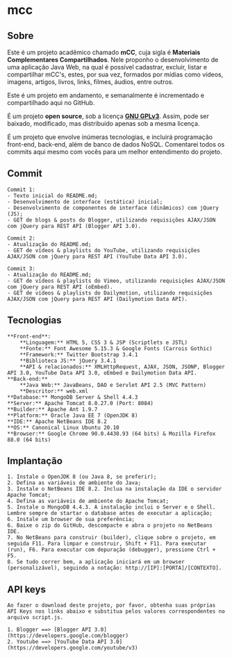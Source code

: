 # mcc

## Sobre
   
   Este é um projeto acadêmico chamado **mCC**, cuja sigla é **Materiais Complementares Compartilhados**. Nele proponho o desenvolvimento de uma aplicação Java Web, na qual é possível cadastrar, excluir, listar e compartilhar mCC's, estes, por sua vez, formados por mídias como vídeos, imagens, artigos, livros, links, filmes, áudios, entre outros.

   Este é um projeto em andamento, e semanalmente é incrementado e compartilhado aqui no GitHub.

   É um projeto **open source**, sob a licença [**GNU GPLv3**](https://www.gnu.org/licenses/gpl-3.0.pt-br.html). Assim, pode ser baixado, modificado, mas distribuído apenas sob a mesma licença.
   
   É um projeto que envolve inúmeras tecnologias, e incluirá programação front-end, back-end, além de banco de dados NoSQL. Comentarei todos os commits aqui mesmo com vocês para um melhor entendimento do projeto.

## Commit

    Commit 1:
    - Texto inicial do README.md;
    - Desenvolvimento de interface (estática) inicial;
    - Desenvolvimento de componentes de interface (dinâmicos) com jQuery (JS);
    - GET de blogs & posts do Blogger, utilizando requisições AJAX/JSON com jQuery para REST API (Blogger API 3.0).

    Commit 2:
    - Atualização do README.md;
    - GET de vídeos & playlists do YouTube, utilizando requisições AJAX/JSON com jQuery para REST API (YouTube Data API 3.0).

    Commit 3:
    - Atualização do README.md;
    - GET de vídeos & playlists do Vimeo, utilizando requisições AJAX/JSON com jQuery para REST API (oEmbed).
    - GET de vídeos & playlists do Dailymotion, utilizando requisições AJAX/JSON com jQuery para REST API (Dailymotion Data API).

## Tecnologias

    **Front-end**:
        **Linguagem:** HTML 5, CSS 3 & JSP (Scriptlets e JSTL)
        **Fonte:** Font Awesome 5.15.3 & Google Fonts (Carrois Gothic)
        **Framework:** Twitter Bootstrap 3.4.1
        **Biblioteca JS:** jQuery 3.4.1
        **API & relacionados:** XMLHttpRequest, AJAX, JSON, JSONP, Blogger API 3.0, YouTube Data API 3.0, oEmbed e Dailymotion Data API.
    **Back-end:**
        **Java Web:** JavaBeans, DAO e Servlet API 2.5 (MVC Pattern)
        **Descritor:** web.xml
    **Database:** MongoDB Server & Shell 4.4.3
    **Server:** Apache Tomcat 8.0.27.0 (Port: 8084)
    **Builder:** Apache Ant 1.9.7
    **Platform:** Oracle Java EE 7 (OpenJDK 8)
    **IDE:** Apache NetBeans IDE 8.2
    **OS:** Canonical Linux Ubuntu 20.10
    **Browser:** Google Chrome 90.0.4430.93 (64 bits) & Mozilla Firefox 88.0 (64 bits)

## Implantação

    1. Instale o OpenJDK 8 (ou Java 8, se preferir);
    2. Defina as variáveis de ambiente do Java;
    3. Instale o NetBeans IDE 8.2. Inclua na instalação da IDE o servidor Apache Tomcat;
    4. Defina as variáveis de ambiente do Apache Tomcat;
    5. Instale o MongoDB 4.4.3. A instalação inclui o Server e o Shell. Lembre sempre de startar o database antes de executar a aplicação;
    6. Instale um browser de sua preferência;
    6. Baixe o zip do GitHub, descompacte e abra o projeto no NetBeans IDE.
    7. No NetBeans para construir (builder), clique sobre o projeto, em seguida F11. Para limpar e construir, Shift + F11. Para executar (run), F6. Para executar com depuração (debugger), pressione Ctrl + F5.
    8. Se tudo correr bem, a aplicação iniciará em um browser (personalizável), seguindo a notação: http://[IP]:[PORTA]/[CONTEXTO].

## API keys

    Ao fazer o download deste projeto, por favor, obtenha suas próprias API Keys nos links abaixo e substitua pelos valores correspondentes no arquivo script.js.
   
    1. Blogger ==> [Blogger API 3.0](https://developers.google.com/blogger)
    2. Youtube ==> [YouTube Data API 3.0](https://developers.google.com/youtube/v3)